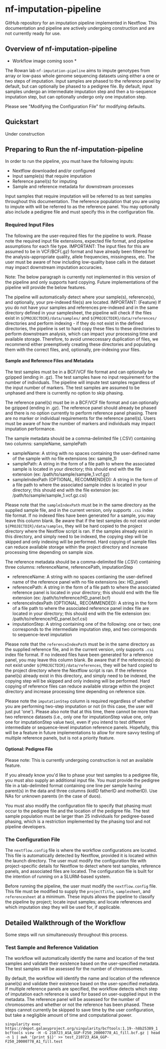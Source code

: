 # nf-imputation-pipeline

GitHub repository for an imputation pipeline implemented in Nextflow. This documentation and pipeline are actively undergoing construction and are not currently ready for use.

## Overview of nf-imputation-pipeline

* Workflow image coming soon *

The Rowan lab `nf-imputation-pipeline` aims to impute genotypes from array or low-pass whole genome sequencing datasets using either a one or two steps of imputation. Input samples are phased to the reference panel by default, but can optionally be phased to a pedigree file. By default, input samples undergo an intermediate imputation step and then a to-sequence imputation step, but can optionally undergo only one imputation step.

Please see "Modifying the Configuration File" for modifying defaults. 

## Quickstart

Under construction

## Preparing to Run the nf-imputation-pipeline

In order to run the pipeline, you must have the following inputs:

- Nextflow downloaded and/or configured
- Input sample(s) that require imputation
- Reference panel(s) for imputing
- Sample and reference metadata for downstream processes

Input samples that require imputation will be referred to as test samples throughout this documentation. The reference population that you are using to impute with will be referred to as the reference panel. You may optionally also include a pedigree file and must specify this in the configuration file. 

### Required Input Files

The following are the user-required files for the pipeline to work. Please note the required input file extensions, expected file format, and pipeline assumptions for each file type. IMPORTANT: The input files for this are assumed to be in VCF/BCF(.gz) format and have already been filtered for the analysis-appropriate quality, allele frequencies, missingness, etc. The user must be aware of how including low-quality base calls in the dataset may impact downstream imputation accuracies. 

Note: The below paragraph is currently not implemented in this version of the pipeline and only supports hard copying. Future implementations of the pipeline will provide the below features.

The pipeline will automatically detect where your sample(s), reference(s), and optionally, your pre-indexed file(s) are located. IMPORTANT: (Feature) If you do not have your samples and references pre-indexed and in the same directory defined in your samplesheet, the pipeline will check if the files exist in `${PROJECTDIR}/data/samples/` and `${PROJECTDIR}/data/references/` directories and perform indexing - if they do not exist in the defined directories, the pipeline is set to hard copy these files to these directories to perform downstream analysis, which can impact your processing time and available storage. Therefore, to avoid unneccessary duplication of files, we recommend either preemptively creating these directories and populating them with the correct files, and, optionally, pre-indexing your files. 

#### Sample and Reference Files and Metadata

The test samples must be in a BCF/VCF file format and can optionally be gzipped (ending in .gz). The test samples have no input requirement for the number of individuals. The pipeline will impute test samples regardless of the input number of markers. The test samples are assumed to be unphased and there is currently no option to skip phasing.

The reference panel(s) must be in a BCF/VCF file format and can optionally be gzipped (ending in .gz). The reference panel should already be phased and there is no option currently to perform reference panel phasing. There are no marker or individual requirements for the reference panel(s). Users must be aware of how the number of markers and individuals may impact imputation performance.

The sample metadata should be a comma-delimited file (.CSV) containing two columns: sampleName, samplePath
- sampleName: A string with no spaces containing the user-defined name of the sample with no file extensions (ex: sample_1)
- samplePath: A string in the form of a file path to where the associated sample is located in your directory; this should end with the file extension (ex: /path/to/sample/sample_1.vcf.gz)
- sampleIndexPath (OPTIONAL, RECOMMENDED): A string in the form of a file path to where the associated sample index is located in your directory; this should end with the file extension (ex: /path/to/sample/sample_1.vcf.gz.csi)

Please note that the `sampleIndexPath` must be in the same directory as the supplied sample file, and in the current version, only supports `.csi` index file format. If no indexed files have been generated for a sample, you may leave this column blank. Be aware that if the test samples do not exist under `${PROJECTDIR}/data/samples`, they will be hard copied to the project directory where the Nextflow script is ran. If the samples already exist in this directory, and simply need to be indexed, the copying step will be skipped and only indexing will be performed. Hard copying of sample files can reduce available storage within the project directory and increase processing time depending on sample size.

The reference metadata should be a comma-delimited file (.CSV) containing three columns: referenceName, referencePath, imputationStep
- referenceName: A string with no spaces contianing the user-defined name of the reference panel with no file extensions (ex: HD_panel)
- referencePath: A string in the form of a file path to where the associated reference panel is located in your directory; this should end with the file extension (ex: /path/to/reference/HD_panel.bcf)
- referenceIndexPath (OPTIONAL, RECOMMENDED): A string in the form of a file path to where the associated reference panel index file are located in your directory; this should end with the file extension (ex: /path/to/reference/HD_panel.bcf.csi)
- imputationStep: A string containing one of the following: one or two; one corresponds to the intermediate imputation step, and two corresponds to sequence-level imputation

Please note that the `referenceIndexPath` must be in the same directory as the supplied reference file, and in the current version, only supports `.csi` index file format. If no indexed files have been generated for a reference panel, you may leave this column blank. Be aware that if the reference(s) do not exist under `${PROJECTDIR}/data/references`, they will be hard copied to the project directory where the Nextflow script is ran. If the reference panel(s) already exist in this directory, and simply need to be indexed, the copying step will be skipped and only indexing will be performed. Hard copying of reference files can reduce available storage within the project directory and increase processing time depending on reference size.

Please note the `imputationStep` column is required regardless of whether you are performing two-step imputation or not (in this case, the user will just put 'one'). Please also note that at this time, there cannot be more than two reference datasets (i.e., only one for imputationStep value one, only one for imputationStep value two), even if you intend to test different intermediate or sequence-level imputation reference panels. Hopefully, this will be a feature in future implementations to allow for more savvy testing of multiple reference panels, but is not a priority feature.

#### Optional: Pedigree File

Please note: This is currently undergoing construction is not an available feature.

If you already know you'd like to phase your test samples to a pedigree file, you must also supply an additional input file. You must provide the pedigree file in a tab-delimited format containing one line per sample having parent(s) in the data and three columns (kidID fatherID and motherID). Use NAs for unknown parents (in the case of duos).

You must also modify the configuration file to specify that phasing must occur to the pedigree file and the location of the pedigree file. The test sample population must be larger than 25 individuals for pedigree-based phasing, which is a restriction implemented by the phasing tool and not pipeline developers.

### The Configuration File

The `nextflow.config` file is where the workflow configurations are located. This file is automatically detected by Nextflow, provided it is located within the launch directory. The user must modify the configuration file with project-specific details for Nextflow to detect where test samples, reference panels, and associated files are located. The configuration file is built for the intention of running on a SLURM-based system. 

Before running the pipeline, the user must modify the `nextflow.config` file. This file must be modified to supply the `projectTitle`, `samplesheet`, and `referencesheet` at a minimum. These inputs allows the pipeline to classify the pipeline by project; locate input samples; and locate references and which imputation step they will be used for, if applicable. 

## Detailed Walkthrough of the Workflow

Some steps will run simultaneously throughout this process. 

### Test Sample and Reference Validation

The workflow will automatically identify the name and location of the test samples and validate their existence based on the user-specified metadata. The test samples will be assessed for the number of chromosomes.

By default, the workflow will identify the name and location of the reference panel(s) and validate their existence based on the user-specified metadata. If multiple reference panels are specified, the workflow detects which step of imputation each reference is used for based on user-supplied input in the metadata. The reference panel will be assessed for the number of chromosomes and whether or not the reference has been phased. These steps cannot currently be skipped to save time by the user configuration, but take a negligible amount of time and computational power.

```
singularity exec https://depot.galaxyproject.org/singularity/bcftools:1.19--h8b25389_1 bcftools view -H -G 210723_ASA_GGP-F250_20000778_A1_fill.bcf.gz | head -n 1 | awk '{print $1}' >> test_210723_ASA_GGP-F250_20000778_A1_fill.test
```

### 